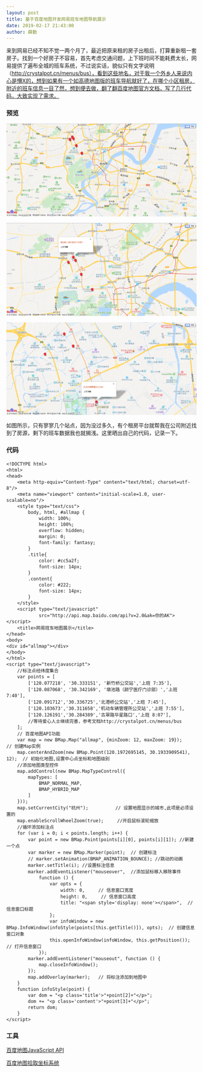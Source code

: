```yaml
---
layout: post
title: 基于百度地图开发网易班车地图导航展示
date: 2019-02-17 21:43:00
author: 薛勤
---
```

来到网易已经不知不觉一两个月了，最近把原来租的房子出租后，打算重新租一套房子。找到一个好房子不容易，首先考虑交通问题，上下班时间不能耗费太长，网易提供了遍布全城的班车系统，不过说实话，貌似只有文字说明（http://crystalpot.cn/menus/bus），看到这些地名，对于我一个外乡人来说内心是懵X的，想到如果有一个如高德地图版的班车导航就好了，在哪个小区租房，附近的班车信息一目了然，想到便去做，翻了翻百度地图官方文档，写了几行代码，大致实现了需求。

### 预览

![](./20190217基于百度地图开发网易班车地图导航展示/1136672-20190217214231907-588450126.png)

![](./20190217基于百度地图开发网易班车地图导航展示/1136672-20190217214239683-514160361.png)

![](./20190217基于百度地图开发网易班车地图导航展示/1136672-20190217214247697-654361917.png)


如图所示，只有寥寥几个站点，因为没过多久，有个租房平台就帮我在公司附近找到了房源，剩下的班车数据我也就搁浅。这里晒出自己的代码，记录一下。

### 代码

```
<!DOCTYPE html>
<html>
<head>
    <meta http-equiv="Content-Type" content="text/html; charset=utf-8"/>
    <meta name="viewport" content="initial-scale=1.0, user-scalable=no"/>
    <style type="text/css">
        body, html, #allmap {
            width: 100%;
            height: 100%;
            overflow: hidden;
            margin: 0;
            font-family: fantasy;
        }
        .title{
            color: #cc5a2f;
            font-size: 14px;
        }
        .content{
            color: #222;
            font-size: 14px;
        }
    </style>
    <script type="text/javascript"
            src="http://api.map.baidu.com/api?v=2.0&ak=你的AK"></script>
    <title>网易班车地图展示</title>
</head>
<body>
<div id="allmap"></div>
</body>
</html>
<script type="text/javascript">
    //标注点经纬度集合
    var points = [
        ['120.077218', '30.333151', '新竹桥公交站','上班 7:35'],
        ['120.087068', '30.342169', '墩池路（颜宁医疗门诊部）','上班 7:40'],
        ['120.091712','30.336725','北港桥公交站','上班 7:45'],
        ['120.103673','30.311658','机动车辆管理所公交站','上班 7:55'],
        ['120.126191','30.284389','古翠路华星路口','上班 8:07'],
        //等待爱心人士继续完善，参考文档http://crystalpot.cn/menus/bus
    ];
    // 百度地图API功能
    var map = new BMap.Map("allmap", {minZoom: 12, maxZoom: 19});    // 创建Map实例
    map.centerAndZoom(new BMap.Point(120.1972695145, 30.1933909541), 12);  // 初始化地图,设置中心点坐标和地图级别
    //添加地图类型控件
    map.addControl(new BMap.MapTypeControl({
        mapTypes: [
            BMAP_NORMAL_MAP,
            BMAP_HYBRID_MAP
        ]
    }));
    map.setCurrentCity("杭州");          // 设置地图显示的城市,此项是必须设置的
    map.enableScrollWheelZoom(true);     //开启鼠标滚轮缩放
    //循环添加标注点
    for (var i = 0; i < points.length; i++) {
        var point = new BMap.Point(points[i][0], points[i][1]); //新建一个点
        var marker = new BMap.Marker(point);  // 创建标注
        // marker.setAnimation(BMAP_ANIMATION_BOUNCE); //跳动的动画
        marker.setTitle(i); //设置标注信息
        marker.addEventListener("mouseover",  //添加鼠标移入移除事件
            function () {
                var opts = {
                    width: 0,     // 信息窗口宽度
                    height: 0,     // 信息窗口高度
                    title: "<span style='display: none'></span>",  // 信息窗口标题
                };
                var infoWindow = new BMap.InfoWindow(infoStyle(points[this.getTitle()]), opts);  // 创建信息窗口对象
                this.openInfoWindow(infoWindow, this.getPosition());      // 打开信息窗口
            });
        marker.addEventListener("mouseout", function () {
            map.closeInfoWindow();
        });
        map.addOverlay(marker);   // 将标注添加到地图中
    }
    function infoStyle(point) {
        var dom = "<p class='title'>"+point[2]+"</p>";
        dom += "<p class='content'>"+point[3]+"</p>";
        return dom;
    }
</script>
```

### 工具

[百度地图JavaScript API ](http://lbsyun.baidu.com/index.php?title=jspopular)

[百度地图拾取坐标系统](http://api.map.baidu.com/lbsapi/getpoint/index.html)


